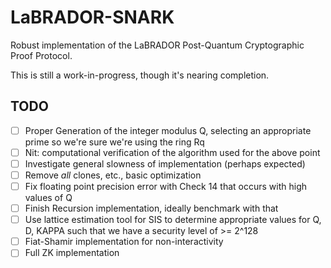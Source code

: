 # LaBRADOR-SNARK
Robust implementation of the LaBRADOR Post-Quantum Cryptographic Proof Protocol.

This is still a work-in-progress, though it's nearing completion.


## TODO
- [ ] Proper Generation of the integer modulus Q, selecting an appropriate prime so we're sure we're using the ring Rq
- [ ] Nit: computational verification of the algorithm used for the above point
- [ ] Investigate general slowness of implementation (perhaps expected)
- [ ] Remove *all* clones, etc., basic optimization
- [ ] Fix floating point precision error with Check 14 that occurs with high values of Q
- [ ] Finish Recursion implementation, ideally benchmark with that 
- [ ] Use lattice estimation tool for SIS to determine appropriate values for Q, D, KAPPA such that we have a security level of >= 2^128
- [ ] Fiat-Shamir implementation for non-interactivity
- [ ] Full ZK implementation
